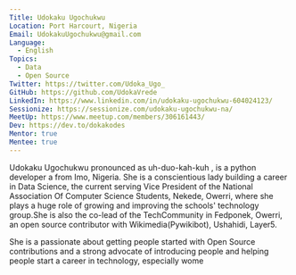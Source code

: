 ```yaml
---
Title: Udokaku Ugochukwu
Location: Port Harcourt, Nigeria
Email: UdokakuUgochukwu@gmail.com
Language:
  - English
Topics:
  - Data
  - Open Source
Twitter: https://twitter.com/Udoka_Ugo_
GitHub: https://github.com/UdokaVrede
LinkedIn: https://www.linkedin.com/in/udokaku-ugochukwu-604024123/
Sessionize: https://sessionize.com/udokaku-ugochukwu-na/
MeetUp: https://www.meetup.com/members/306161443/
Dev: https://dev.to/dokakodes
Mentor: true
Mentee: true
---
```

Udokaku Ugochukwu pronounced as uh-duo-kah-kuh , is a python developer a from Imo, Nigeria.
She is a conscientious lady building a career in Data Science, the current serving Vice President of the National Association Of Computer Science Students, Nekede, Owerri, where she plays a huge role of growing and improving the schools' technology group.She is also the co-lead of the TechCommunity in Fedponek, Owerri, an open source contributor with Wikimedia(Pywikibot), Ushahidi, Layer5.

She is a passionate about getting people started with Open Source contributions and a strong advocate of introducing people and helping people start a career in technology, especially wome
